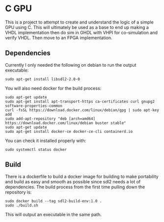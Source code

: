 # C GPU
This is a project to attempt to create and understand the logic of a simple GPU using C.
This will ultimately be used as a base to end up making a VHDL implementation then do sim in GHDL with VHPI for co-simulation and verify VHDL. Then move to an FPGA implementation.

## Dependencies
Currently I only needed the following on debian to run the output executable:
```
sudo apt-get install libsdl2-2.0-0
```
You will also need docker for the build process:
```
sudo apt-get update
sudo apt-get install apt-transport-https ca-certificates curl gnupg2 software-properties-common
curl -fsSL https://download.docker.com/linux/debian/gpg | sudo apt-key add
sudo add-apt-repository "deb [arch=amd64] https://download.docker.com/linux/debian buster stable"
sudo apt-get update
sudo apt-get install docker-ce docker-ce-cli containerd.io
```
You can check it installed properly with:
```
sudo systemctl status docker
```

## Build
There is a dockerfile to build a docker image for building to make portability and build as easy and smooth as possible since sdl2 needs a lot of dependencies.
The build process from the first time pulling down the repository is:
```
sudo docker build --tag sdl2-build-env:1.0 .
sudo ./build.sh
```
This will output an executable in the same path.
